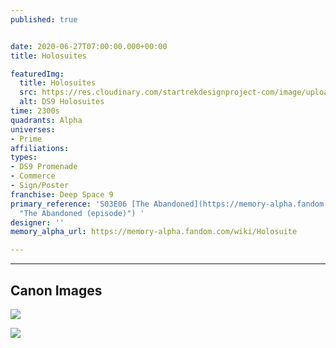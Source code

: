 ```yaml
---
published: true


date: 2020-06-27T07:00:00.000+00:00
title: Holosuites

featuredImg:
  title: Holosuites
  src: https://res.cloudinary.com/startrekdesignproject-com/image/upload/v1593299384/Holosuites_DS9.png
  alt: DS9 Holosuites
time: 2300s
quadrants: Alpha
universes:
- Prime
affiliations:
types:
- DS9 Promenade
- Commerce
- Sign/Poster
franchise: Deep Space 9
primary_reference: 'S03E06 [The Abandoned](https://memory-alpha.fandom.com/wiki/The_Abandoned_(episode)
  "The Abandoned (episode)") '
designer: ''
memory_alpha_url: https://memory-alpha.fandom.com/wiki/Holosuite

---
```

___
## Canon Images

![](https://res.cloudinary.com/startrekdesignproject-com/image/upload/v1593299384/Holosuite_Logo_The_abandoned_3.jpg)

![](https://res.cloudinary.com/startrekdesignproject-com/image/upload/v1593299384/Holosuite_Logo_The_abandoned_1.jpg)